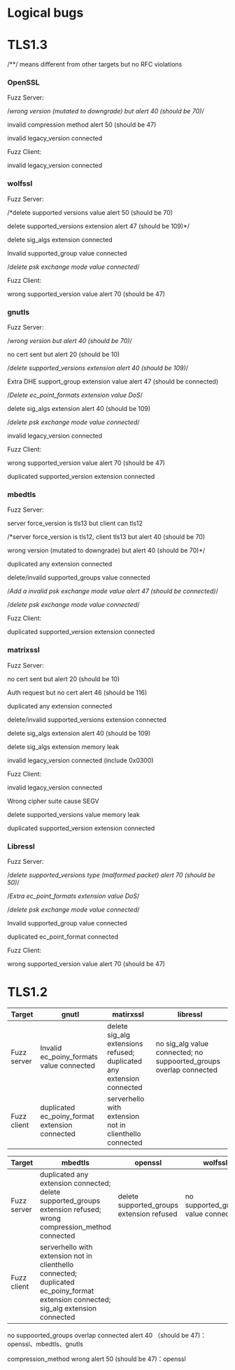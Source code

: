 # Logical bugs

# TLS1.3

/**/ means different from other targets but no RFC violations

### OpenSSL

Fuzz Server:

/*wrong version (mutated to downgrade) but alert 40 (should be 70)*/

invalid compression method alert 50 (should be 47)

invalid legacy_version connected

Fuzz Client:

invalid legacy_version connected

### wolfssl

Fuzz Server:

/*delete supported versions value alert 50 (should be 70)

delete supported_versions extension alert 47 (should be 109)*/

delete sig_algs extension connected

Invalid supported_group value connected

/*delete psk exchange mode value connected*/

Fuzz Client:

wrong supported_version value alert 70 (should be 47) 

### gnutls

Fuzz Server:

/*wrong version but alert 40 (should be 70)*/

no cert sent but alert 20 (should be 10)

/*delete supported_versions extension alert 40 (should be 109)*/

Extra DHE support_group extension value alert 47 (should be connected)

/*Delete ec_point_formats extension value DoS*/

delete sig_algs extension alert 40 (should be 109)

/*delete psk exchange mode value connected*/

invalid legacy_version connected

Fuzz Client:

wrong supported_version value alert 70 (should be 47)

duplicated supported_version extension connected

### mbedtls

Fuzz Server:

server force_version is tls13 but client can tls12

/*server force_version is tls12, client tls13 but alert 40 (should be 70)

wrong version (mutated to downgrade) but alert 40 (should be 70)*/

duplicated any extension connected

delete/invalid supported_groups value connected

/*Add a invalid psk exchange mode value alert 47 (should be connected)*/

/*delete psk exchange mode value connected*/

Fuzz Client:

duplicated supported_version extension connected

### matrixssl

Fuzz Server:

no cert sent but alert 20 (should be 10)

Auth request but no cert alert 46 (should be 116)

duplicated any extension connected

delete/invalid supported_versions extension connected

delete sig_algs extension alert 40 (should be 109)

delete sig_algs extension memory leak

invalid legacy_version connected (include 0x0300)

Fuzz Client:

invalid legacy_version connected

Wrong cipher suite cause SEGV

delete supported_versions value memory leak

duplicated supported_version extension connected

### Libressl

Fuzz Server:

/*delete supported_versions type (malformed packet) alert 70 (should be 50)*/

/*Extra ec_point_formats extension value DoS*/

/*delete psk exchange mode value connected*/

Invalid supported_group value connected

duplicated ec_point_format connected

Fuzz Client:

wrong supported_version value alert 70 (should be 47)

# TLS1.2

| Target | gnutl | matirxssl | libressl |
| --- | --- | --- | --- |
| Fuzz server | Invalid ec_poiny_formats value connected | delete sig_alg extensions refused; duplicated any extension connected | no sig_alg value connected; no suppoorted_groups overlap connected |
| Fuzz client | duplicated ec_poiny_format extension connected | serverhello with extension not in clienthello connected |  |

| Target | mbedtls | openssl | wolfssl |
| --- | --- | --- | --- |
| Fuzz server | duplicated any extension connected; delete supported_groups extension refused; wrong compression_method connected | delete supported_groups extension refused | no supported_groups value connected;  |
| Fuzz client | serverhello with extension not in clienthello connected; duplicated ec_poiny_format extension connected; sig_alg extension connected |  |  |

no suppoorted_groups overlap connected alert 40 （should be 47)：openssl、mbedtls、gnutls

compression_method wrong alert 50 (should be 47)：openssl
